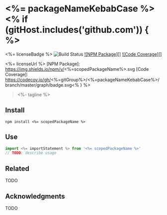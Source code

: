 # <%= packageNameKebabCase %><% if (gitHost.includes('github.com')) { %>
<%= licenseBadge %>
![Build Status](https://github.com/<%=gitGroup%>/<%=packageNameKebabCase%>/actions/workflows/ci.yml/badge.svg)
[![NPM Package][]](https://npmjs.org/package/<%=scopedPackageName%>)
[![Code Coverage][]](https://codecov.io/gh/<%=gitGroup%>/<%=packageNameKebabCase%>)

<%= licenseUrl %>
[NPM Package]: https://img.shields.io/npm/v/<%=scopedPackageName%>.svg
[Code Coverage]: https://codecov.io/gh/<%=gitGroup%>/<%=packageNameKebabCase%>/branch/master/graph/badge.svg<% } %>

> <%- tagline %>

## Install

``` shell
npm install <%= scopedPackageName %>
```

## Use

``` typescript
import <%= importStatement %> from '<%= scopedPackageName %>'
// TODO: describe usage
```

## Related

TODO

## Acknowledgments

TODO
